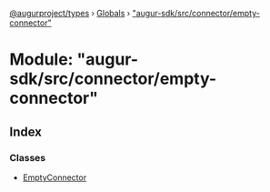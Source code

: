 [@augurproject/types](../README.md) › [Globals](../globals.md) › ["augur-sdk/src/connector/empty-connector"](_augur_sdk_src_connector_empty_connector_.md)

# Module: "augur-sdk/src/connector/empty-connector"

## Index

### Classes

* [EmptyConnector](../classes/_augur_sdk_src_connector_empty_connector_.emptyconnector.md)
